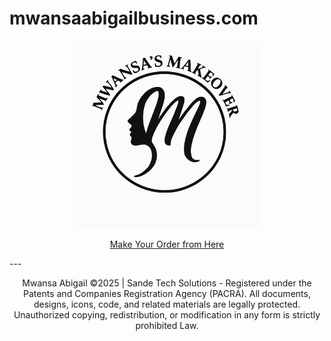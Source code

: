 # mwansaabigailbusiness.com
<p align="center">
  <img src="mm.png" alt="Logo" width="300">
</p>


<p align="center">
  <a href="mm.html">Make Your Order from Here</a>
</p>
---

<p align="center">
Mwansa Abigail ©2025 | Sande Tech Solutions
  - Registered under the Patents and Companies Registration Agency (PACRA).  
  All documents, designs, icons, code, and related materials are legally protected.  
  Unauthorized copying, redistribution, or modification in any form is strictly prohibited Law.
</p>
